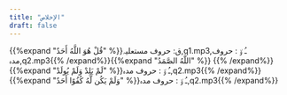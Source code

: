 ```yaml
---
title: "الإخلاص"
draft: false
---
```

 {{%expand "قُلْ هُوَ اللَّهُ أَحَدٌ" %}}ق: حروف مستعلیہ,q1.mp3,ـُ و٘ :  حروف مدہ,q2.mp3{{% /expand%}}{{%expand "اللَّهُ الصَّمَدُ" %}} {{% /expand%}}{{%expand "لَمْ يَلِدْ وَلَمْ يُولَدْ" %}}ـُ و٘ :  حروف مدہ,q2.mp3{{% /expand%}}{{%expand "وَلَمْ يَكُن لَّهُ كُفُوًا أَحَدٌ" %}}ـُ و٘ :  حروف مدہ,q2.mp3{{% /expand%}}